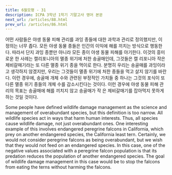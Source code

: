 ```yaml
---
title: 6월모평 - 31
description: ICPA 3학년 1학기 기말고사 영어 본문
next_url: /articles/88.html
prev_url: /articles/86.html
---
```


어떤 사람들은 야생 동물 피해 관리를 과잉 종들에 대한 과학과 관리로 정의했지만, 이 정의는 너무 좁다. 모든 야생 동물 종들은 인간의 이익에 해를 끼치는 방식으로 행동한다. 따라서 단지 과잉 종뿐만 아니라 모든 종이 야생 동물 피해를 야기한다. 이것의 흥미로운 한 사례는 캘리포니아의 멸종 위기에 처한 송골매인데, 그것들은 캘 리포니아 작은 제비갈매기라는 또 다른 멸종 위기 종을 먹이로 한다. 분명히 우리는 송골매를 과잉이라고 생각하지 않겠지만, 우리는 그것들이 멸종 위기에 처한 종들을 먹고 살지 않기를 바란다. 이런 경우에, 송골매 개체 수와 관련된 부정적인 가치들 중 하나는 그것의 포식이 또 다른 멸종 위기 종들의 개체 수를 감소시킨다는 것이다. 이런 경우에 야생 동물 피해 관리의 목표는 송골매에 해를 끼치지 않고 송골매가 작 은 제비갈매기를 잡아먹지 못하게 하는 것일 것이다.

Some people have defined wildlife damage management as the science and management of overabundant species, but this definition is too narrow. All wildlife species act in ways that harm human interests. Thus, all species cause wildlife damage, not just overabundant ones. One interesting example of this involves endangered peregrine falcons in California, which prey on another endangered species, the California least tern. Certainly, we would not consider peregrine falcons as being overabundant, but we wish that they would not feed on an endangered species. In this case, one of the negative values associated with a peregrine falcon population is that its predation reduces the population of another endangered species. The goal of wildlife damage management in this case would be to stop the falcons from eating the terns without harming the falcons.
